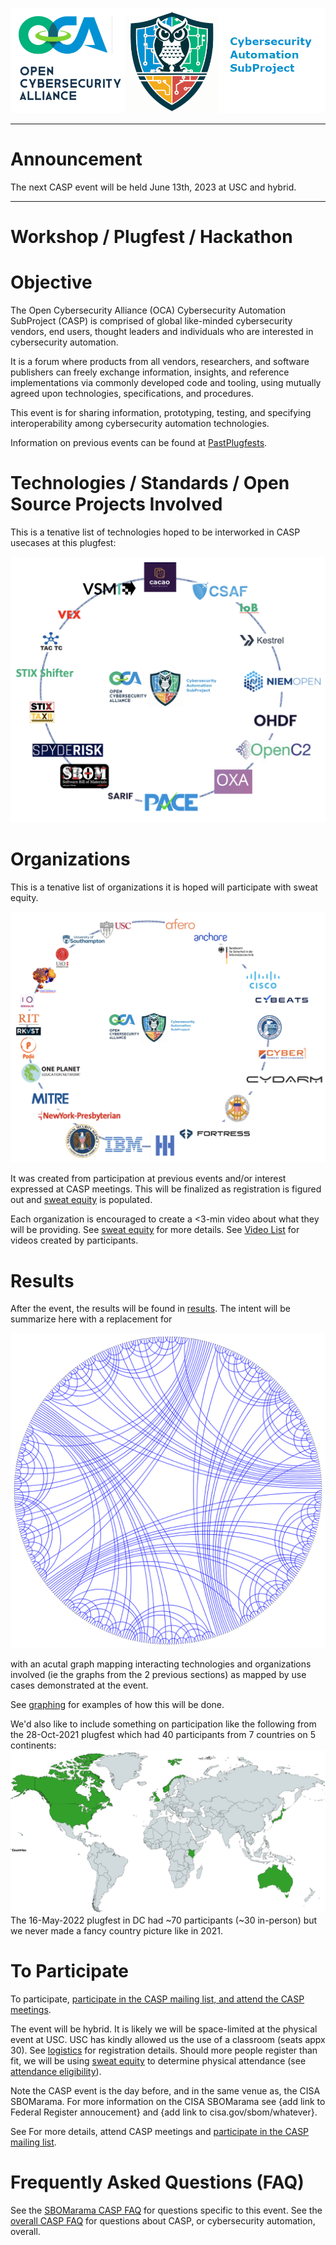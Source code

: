 ![logo](../../../Images/Casp-landscape3.png)

---

# Announcement

The next CASP event will be held June 13th, 2023 at USC and hybrid.

---


# Workshop / Plugfest / Hackathon

# Objective
The Open Cybersecurity Alliance (OCA) Cybersecurity Automation SubProject (CASP) is comprised of global like-minded cybersecurity vendors, end users, thought leaders and individuals who are interested in cybersecurity automation.

It is a forum where products from all vendors, researchers, and software publishers can freely exchange information, insights, and reference implementations via commonly developed code and tooling, using mutually agreed upon technologies, specifications, and procedures.

This event is for sharing information, prototyping, testing, 
and specifying interoperability among cybersecurity automation technologies.

Information on previous events can be found at
[PastPlugfests](../../PastPlugfests/).

# Technologies / Standards / Open Source Projects Involved
This is a tenative list of technologies hoped to be interworked
in CASP usecases at this plugfest:

![technologies](../../../Images/CASP_technologies.png)

# Organizations
This is a tenative list of organizations it is hoped will participate
with sweat equity.

![orgs](../../../Images/CASP_orgs2.png)

It was created from participation at previous events and/or interest
expressed at CASP meetings.
This will be finalized as registration is figured out and
[sweat equity](./SweatEquity/README.md) is populated.

Each organization is encouraged to create a <3-min video about
what they will be providing. 
See [sweat equity](./SweatEquity/README.md)
for more details.
See [Video List](./SweatEquity/video_list.md) for videos created by 
participants.

# Results
After the event, the results will be found in [results](./Results/README.md).
The intent will be summarize here with a replacement for

![results](../../../Images/BigPictureConnections.png)

with an acutal graph mapping interacting technologies 
and organizations involved (ie the graphs from the 2 previous sections)
as mapped by use cases demonstrated at the event.

See [graphing](./SweatEquity/graphing_results.md) for examples of how this will be done.

We'd also like to include something on participation 
like the following from the 28-Oct-2021 plugfest which had 
40 participants from 7 countries on 5 continents:
![results](../../../Images/7_countries.png)
The 16-May-2022 plugfest in DC had ~70 participants (~30 in-person)
but we never made a fancy country picture like in 2021.

# To Participate
To participate,
[participate in the CASP mailing list, and attend the CASP meetings](https://lists.oasis-open-projects.org/g/oca-casp).

The event will be hybrid.
It is likely we will be space-limited 
at the physical event at USC.
USC has kindly allowed us the use of a classroom
(seats appx 30).
See [logistics](./logistics.md)
for registration details.
Should more people register
than fit, we will be using 
[sweat equity](./faq.md#what-is-sweat-equity)
to determine physical attendance
(see [attendance eligibility](./faq.md#how-will-physical-attendance-be-determined)).

Note the CASP event is the day before, 
and in the same venue as, 
the CISA SBOMarama.
For more information on the CISA SBOMarama 
see {add link to Federal Register annoucement} 
and {add link to cisa.gov/sbom/whatever}.

See 
For more details, attend CASP meetings
and [participate in the CASP mailing list](https://lists.oasis-open-projects.org/g/oca-casp).

# Frequently Asked Questions (FAQ)
See the [SBOMarama CASP FAQ](faq.md) for questions 
specific to this event. 
See the [overall CASP FAQ](../../CASP-FAQ.md) for questions 
about CASP, or cybersecurity automation, overall.
